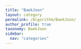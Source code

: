 ```yaml
---
title: "BaekJoon"
layout: category
permalink: /Algorithm/BaekJoon/
author_profile: true
taxonomy: BaekJoon
sidebar:
  nav: "categories"
---
```

